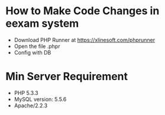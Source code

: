# How to Make Code Changes in eexam system

- Download PHP Runner at https://xlinesoft.com/phprunner
- Open the file .phpr
- Config with DB


# Min Server Requirement
- PHP 5.3.3
- MySQL version: 5.5.6
- Apache/2.2.3




